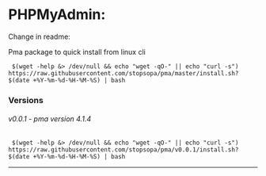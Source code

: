 PHPMyAdmin:
====
Change in readme:

Pma package to quick install from linux cli

     $(wget -help &> /dev/null && echo "wget -qO-" || echo "curl -s") https://raw.githubusercontent.com/stopsopa/pma/master/install.sh?$(date +%Y-%m-%d-%H-%M-%S) | bash

### Versions

###### v0.0.1 - pma version 4.1.4


     $(wget -help &> /dev/null && echo "wget -qO-" || echo "curl -s") https://raw.githubusercontent.com/stopsopa/pma/v0.0.1/install.sh?$(date +%Y-%m-%d-%H-%M-%S) | bash
     
---     